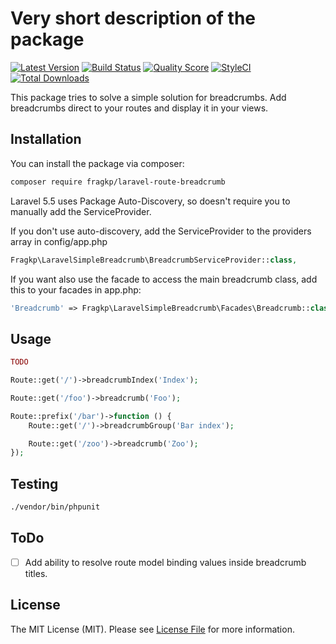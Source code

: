 # Very short description of the package

[![Latest Version](https://img.shields.io/github/release/fragkp/laravel-route-breadcrumb.svg?style=flat-square)](https://github.com/fragkp/laravel-route-breadcrumb/releases)
[![Build Status](https://img.shields.io/travis/fragkp/laravel-route-breadcrumb/master.svg?style=flat-square)](https://travis-ci.org/fragkp/laravel-route-breadcrumb)
[![Quality Score](https://img.shields.io/scrutinizer/g/fragkp/laravel-route-breadcrumb.svg?style=flat-square)](https://scrutinizer-ci.com/g/fragkp/laravel-route-breadcrumb)
[![StyleCI](https://styleci.io/repos/133180300/shield)](https://styleci.io/repos/133180300)
[![Total Downloads](https://img.shields.io/packagist/dt/fragkp/laravel-route-breadcrumb.svg?style=flat-square)](https://packagist.org/packages/fragkp/laravel-route-breadcrumb)

This package tries to solve a simple solution for breadcrumbs. Add breadcrumbs direct to your routes and display it in your views.

## Installation

You can install the package via composer:

```bash
composer require fragkp/laravel-route-breadcrumb
```

Laravel 5.5 uses Package Auto-Discovery, so doesn't require you to manually add the ServiceProvider.

If you don't use auto-discovery, add the ServiceProvider to the providers array in config/app.php

```php
Fragkp\LaravelSimpleBreadcrumb\BreadcrumbServiceProvider::class,
```

If you want also use the facade to access the main breadcrumb class, add this to your facades in app.php:

```php
'Breadcrumb' => Fragkp\LaravelSimpleBreadcrumb\Facades\Breadcrumb::class,
```

## Usage

```php
TODO

Route::get('/')->breadcrumbIndex('Index');

Route::get('/foo')->breadcrumb('Foo');

Route::prefix('/bar')->function () {
    Route::get('/')->breadcrumbGroup('Bar index');

    Route::get('/zoo')->breadcrumb('Zoo');
});
```

## Testing

``` bash
./vendor/bin/phpunit
```

## ToDo
- [ ] Add ability to resolve route model binding values inside breadcrumb titles.

## License

The MIT License (MIT). Please see [License File](LICENSE.md) for more information.
